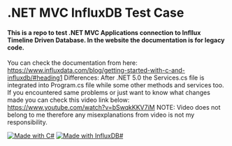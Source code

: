 # .NET MVC InfluxDB Test Case

#### This is a repo to test .NET MVC Applications connection to Infllux Timeline Driven Database. In the website the documentation is for legacy code.
You can check the documentation from here: https://www.influxdata.com/blog/getting-started-with-c-and-influxdb/#heading1
Differences:
After .NET 5.0 the Services.cs file is integrated into Program.cs file while some other methods and services too. If you encountered same problems or just want to know what changes made you can check this video link below:
https://www.youtube.com/watch?v=bSwqkKKV7iM
NOTE: Video does not belong to me therefore any misexplanations from video is not my responsibility. 


[![Made with C#](https://img.shields.io/badge/Made%20With%20CSharp-00b911.svg?style=plastic&logo=csharp)](https://microsoft.com)
[![Made with InfluxDB#](https://img.shields.io/badge/Made%20With%20InfluxDB-0011b9.svg?style=plastic&logo=influxdb)](https://microsoft.com)

